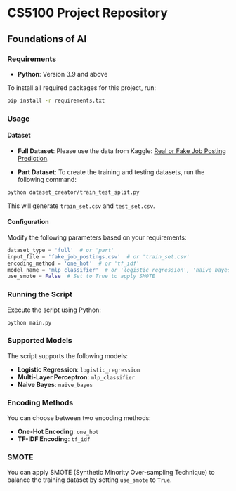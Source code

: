 # CS5100 Project Repository

## Foundations of AI

### Requirements
- **Python**: Version 3.9 and above

To install all required packages for this project, run:
```bash
pip install -r requirements.txt
```

### Usage

#### Dataset
- **Full Dataset**: Please use the data from Kaggle: [Real or Fake Job Posting Prediction](https://www.kaggle.com/datasets/shivamb/real-or-fake-fake-jobposting-prediction).
  
- **Part Dataset**: To create the training and testing datasets, run the following command:
```bash
python dataset_creator/train_test_split.py
```
This will generate `train_set.csv` and `test_set.csv`.

#### Configuration
Modify the following parameters based on your requirements:
```python
dataset_type = 'full'  # or 'part'
input_file = 'fake_job_postings.csv'  # or 'train_set.csv'
encoding_method = 'one_hot'  # or 'tf_idf'
model_name = 'mlp_classifier'  # or 'logistic_regression', 'naive_bayes'
use_smote = False  # Set to True to apply SMOTE
```

### Running the Script
Execute the script using Python:
```bash
python main.py
```

### Supported Models
The script supports the following models:
- **Logistic Regression**: `logistic_regression`
- **Multi-Layer Perceptron**: `mlp_classifier`
- **Naive Bayes**: `naive_bayes`

### Encoding Methods
You can choose between two encoding methods:
- **One-Hot Encoding**: `one_hot`
- **TF-IDF Encoding**: `tf_idf`

### SMOTE
You can apply SMOTE (Synthetic Minority Over-sampling Technique) to balance the training dataset by setting `use_smote` to `True`.
